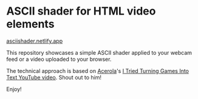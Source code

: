 # ASCII shader for HTML video elements

[asciishader.netlify.app](https://asciishader.netlify.app/)

This repository showcases a simple ASCII shader applied to your webcam feed or a video uploaded to your browser.

The technical approach is based on [Acerola](https://www.youtube.com/@Acerola_t)'s [I Tried Turning Games Into Text YouTube video](https://www.youtube.com/watch?v=gg40RWiaHRY&t=686s). Shout out to him!

Enjoy!
